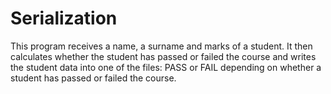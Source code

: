 # Serialization
This program receives a name, a surname and marks of a student. It then calculates whether the student has passed or failed the course and writes the student data into one of the files: PASS or FAIL depending on whether a student has passed or failed the course. 
